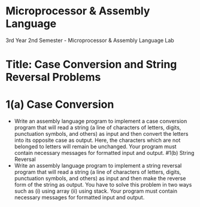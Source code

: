 # Microprocessor & Assembly Language
3rd Year 2nd Semester - Microprocessor & Assembly Language Lab

# Title: Case Conversion and String Reversal Problems
# 1(a) Case Conversion
- Write an assembly language program to implement a case conversion program that will read a string (a line of characters of letters, digits, punctuation symbols, and others) as input and then convert the letters into its opposite case as output. Here, the characters which are not belonged to letters will remain be unchanged. Your program must contain necessary messages for formatted input and output.
#1(b) String Reversal
- Write an assembly language program to implement a string reversal program that will read a string (a line of characters of letters, digits, punctuation symbols, and others) as input and then make the reverse form of the string as output. You have to solve this problem in two ways such as (i) using array (ii) using stack. Your program must contain necessary messages for formatted input and output.